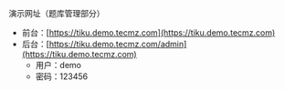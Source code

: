 演示网址（题库管理部分）

- 前台：[https://tiku.demo.tecmz.com](https://tiku.demo.tecmz.com)
- 后台：[https://tiku.demo.tecmz.com/admin](https://tiku.demo.tecmz.com) 
    - 用户：demo
    - 密码：123456
